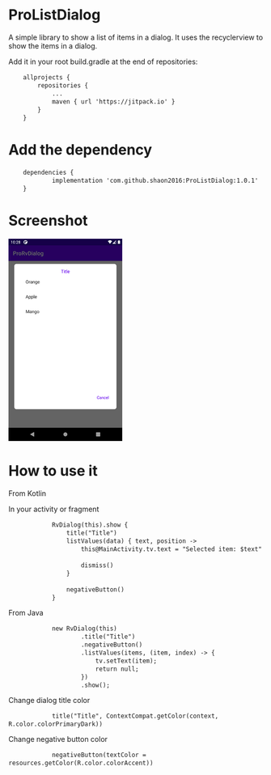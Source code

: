 # ProListDialog
A simple library to show a list of items in a dialog. It uses the recyclerview to show the items in a dialog.

Add it in your root build.gradle at the end of repositories:

```
	allprojects {
		repositories {
			...
			maven { url 'https://jitpack.io' }
		}
	}
```
# Add the dependency

```
	dependencies {
	        implementation 'com.github.shaon2016:ProListDialog:1.0.1'
	}
```

# Screenshot


![](screenshot/image1.png) 


# How to use it

From Kotlin

In your activity or fragment

```
            RvDialog(this).show {
                title("Title")
                listValues(data) { text, position ->
                    this@MainActivity.tv.text = "Selected item: $text"

                    dismiss()
                }

                negativeButton()
            }
```

From Java

```
            new RvDialog(this)
                    .title("Title")
                    .negativeButton()
                    .listValues(items, (item, index) -> {
                        tv.setText(item);
                        return null;
                    })
                    .show();
```

Change dialog title color

``` 
            title("Title", ContextCompat.getColor(context, R.color.colorPrimaryDark))
```

Change negative button color
```
            negativeButton(textColor = resources.getColor(R.color.colorAccent))
```
